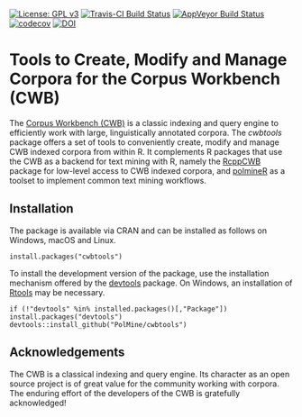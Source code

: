 [![License: GPL v3](https://img.shields.io/badge/License-GPLv3-blue.svg)](https://www.gnu.org/licenses/gpl-3.0)
[![Travis-CI Build Status](https://api.travis-ci.org/PolMine/cwbtools.svg?branch=dev)](https://travis-ci.org/PolMine/cwbtools)
[![AppVeyor Build Status](https://ci.appveyor.com/api/projects/status/github/PolMine/cwbtools?branch=dev&svg=true)](https://ci.appveyor.com/project/PolMine/cwbtools)
[![codecov](https://codecov.io/gh/PolMine/cwbtools/branch/dev/graph/badge.svg)](https://codecov.io/gh/PolMine/cwbtools/branch/dev)
[![DOI](https://zenodo.org/badge/DOI/10.5281/zenodo.3516719.svg)](https://doi.org/10.5281/zenodo.3516719)


# Tools to Create, Modify and Manage Corpora for the Corpus Workbench (CWB)

The [Corpus Workbench (CWB)](http://cwb.sourceforge.net/) is a classic indexing and query engine to efficiently work with large, linguistically annotated corpora. The *cwbtools* package offers a set of tools to conveniently create, modify and manage CWB indexed corpora from within R. It complements R packages that use the CWB as a backend for text mining with R, namely the [RcppCWB](https://CRAN.R-project.org/package=RcppCWB) package for low-level access to CWB indexed corpora, and [polmineR](https://CRAN.R-project.org/package=polmineR) as a toolset to implement common text mining workflows.


## Installation

The package is available via CRAN and can be installed as follows on Windows, macOS and Linux.

```{r}
install.packages("cwbtools")
```

To install the development version of the package, use the installation mechanism offered by the [devtools](https://CRAN.R-project.org/package=devtools) package. On Windows, an installation of [Rtools](https://cran.r-project.org/bin/windows/Rtools/) may be necessary.

```{r}
if (!"devtools" %in% installed.packages()[,"Package"]) install.packages("devtools")
devtools::install_github("PolMine/cwbtools")
```

## Acknowledgements

The CWB is a classical indexing and query engine. Its character as an open source project is of great value for the community working with corpora. The enduring effort of the developers of the CWB is gratefully acknowledged!
